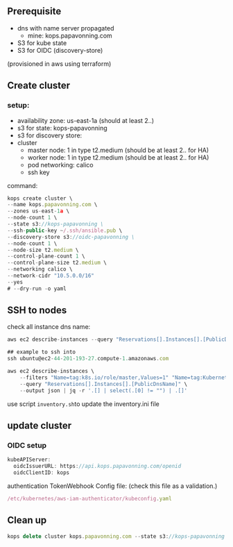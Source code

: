 ## Prerequisite

- dns with name server propagated
    - mine: kops.papavonning.com
- S3 for kube state
- S3 for OIDC (discovery-store)

(provisioned in aws using terraform)

## Create cluster

### setup:

- availability zone: us-east-1a (should at least 2..)
- s3 for state: kops-papavonning
- s3 for discovery store:
- cluster
    - master node: 1 in type t2.medium (should be at least 2.. for HA)
    - worker node: 1 in type t2.medium (should be at least 2.. for HA)
    - pod networking: calico
    - ssh key

command:

```jsx
kops create cluster \
--name kops.papavonning.com \
--zones us-east-1a \
--node-count 1 \
--state s3://kops-papavonning \
--ssh-public-key ~/.ssh/ansible.pub \
--discovery-store s3://oidc-papavonning \
--node-count 1 \
--node-size t2.medium \
--control-plane-count 1 \
--control-plane-size t2.medium \
--networking calico \
--network-cidr "10.5.0.0/16"
--yes
# --dry-run -o yaml

```

## SSH to nodes

check all instance dns name:

```jsx
aws ec2 describe-instances --query "Reservations[].Instances[].[PublicDnsName]" --output text

## example to ssh into 
ssh ubuntu@ec2-44-201-193-27.compute-1.amazonaws.com

aws ec2 describe-instances \
    --filters "Name=tag:k8s.io/role/master,Values=1" "Name=tag:KubernetesCluster,Values=kops.papavonning.com" \
    --query "Reservations[].Instances[].[PublicDnsName]" \
    --output json | jq -r '.[] | select(.[0] != "") | .[]'
```

use script `inventory.sh`to update the inventory.ini file

## update cluster

### OIDC setup

```jsx
kubeAPIServer:
  oidcIssuerURL: https://api.kops.papavonning.com/openid
  oidcClientID: kops
```

authentication TokenWebhook Config file: (check this file as a validation.)

```jsx
/etc/kubernetes/aws-iam-authenticator/kubeconfig.yaml
```

## Clean up

```jsx
kops delete cluster kops.papavonning.com --state s3://kops-papavonning --yes
```